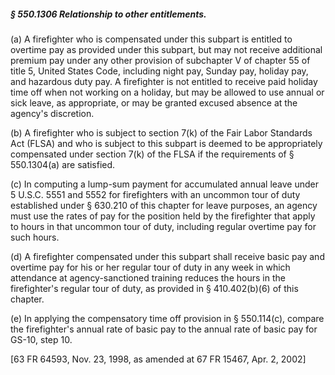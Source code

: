 ##### § 550.1306 Relationship to other entitlements. #####

(a) A firefighter who is compensated under this subpart is entitled to overtime pay as provided under this subpart, but may not receive additional premium pay under any other provision of subchapter V of chapter 55 of title 5, United States Code, including night pay, Sunday pay, holiday pay, and hazardous duty pay. A firefighter is not entitled to receive paid holiday time off when not working on a holiday, but may be allowed to use annual or sick leave, as appropriate, or may be granted excused absence at the agency's discretion.

(b) A firefighter who is subject to section 7(k) of the Fair Labor Standards Act (FLSA) and who is subject to this subpart is deemed to be appropriately compensated under section 7(k) of the FLSA if the requirements of § 550.1304(a) are satisfied.

(c) In computing a lump-sum payment for accumulated annual leave under 5 U.S.C. 5551 and 5552 for firefighters with an uncommon tour of duty established under § 630.210 of this chapter for leave purposes, an agency must use the rates of pay for the position held by the firefighter that apply to hours in that uncommon tour of duty, including regular overtime pay for such hours.

(d) A firefighter compensated under this subpart shall receive basic pay and overtime pay for his or her regular tour of duty in any week in which attendance at agency-sanctioned training reduces the hours in the firefighter's regular tour of duty, as provided in § 410.402(b)(6) of this chapter.

(e) In applying the compensatory time off provision in § 550.114(c), compare the firefighter's annual rate of basic pay to the annual rate of basic pay for GS-10, step 10.

[63 FR 64593, Nov. 23, 1998, as amended at 67 FR 15467, Apr. 2, 2002]